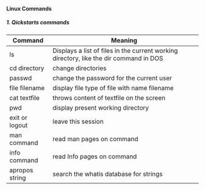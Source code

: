 #### Linux Commands

##### 1. Qickstarts commands


| Command | Meaning |
|----------|--------|
| ls       | Displays a list of files in the current working directory, like the dir command in DOS|
| cd directory | change directories|
|passwd | change the password for the current user|
|file filename| display file type of file with name filename |
|cat textfile | throws content of textfile on the screen|
|pwd | display present working directory|
|exit or logout | leave this session|
|man command|read man pages on command|
|info command|read Info pages on command|
|apropos string | search the whatis database for strings|



